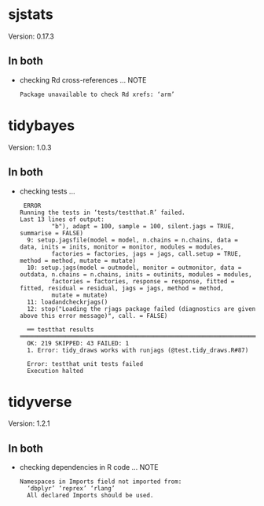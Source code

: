# sjstats

Version: 0.17.3

## In both

*   checking Rd cross-references ... NOTE
    ```
    Package unavailable to check Rd xrefs: ‘arm’
    ```

# tidybayes

Version: 1.0.3

## In both

*   checking tests ...
    ```
     ERROR
    Running the tests in ‘tests/testthat.R’ failed.
    Last 13 lines of output:
             "b"), adapt = 100, sample = 100, silent.jags = TRUE, summarise = FALSE)
      9: setup.jagsfile(model = model, n.chains = n.chains, data = data, inits = inits, monitor = monitor, modules = modules, 
             factories = factories, jags = jags, call.setup = TRUE, method = method, mutate = mutate)
      10: setup.jags(model = outmodel, monitor = outmonitor, data = outdata, n.chains = n.chains, inits = outinits, modules = modules, 
             factories = factories, response = response, fitted = fitted, residual = residual, jags = jags, method = method, 
             mutate = mutate)
      11: loadandcheckrjags()
      12: stop("Loading the rjags package failed (diagnostics are given above this error message)", call. = FALSE)
      
      ══ testthat results  ═══════════════════════════════════════════════════════════════════════════════════════
      OK: 219 SKIPPED: 43 FAILED: 1
      1. Error: tidy_draws works with runjags (@test.tidy_draws.R#87) 
      
      Error: testthat unit tests failed
      Execution halted
    ```

# tidyverse

Version: 1.2.1

## In both

*   checking dependencies in R code ... NOTE
    ```
    Namespaces in Imports field not imported from:
      ‘dbplyr’ ‘reprex’ ‘rlang’
      All declared Imports should be used.
    ```

